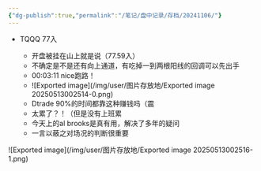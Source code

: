 ```yaml
---
{"dg-publish":true,"permalink":"/笔记/盘中记录/存档/20241106/"}
---
```


- TQQQ 77入
    
    - 开盘被挂在山上就是说（77.59入）
    - 不确定是不是还有向上通道，有吃掉一到两根阳线的回调可以先出手
    - 00:03:11 nice跑路！
    - ![Exported image](/img/user/图片存放地/Exported image 20250513002514-0.png)
    - Dtrade 90%的时间都靠这种赚钱吗（震
    - 太累了？！（但是没有上班累
    - 今天上的al brooks是真有用，解决了多年的疑问
    - 一言以蔽之对场况的判断很重要

![Exported image](/img/user/图片存放地/Exported image 20250513002516-1.png)